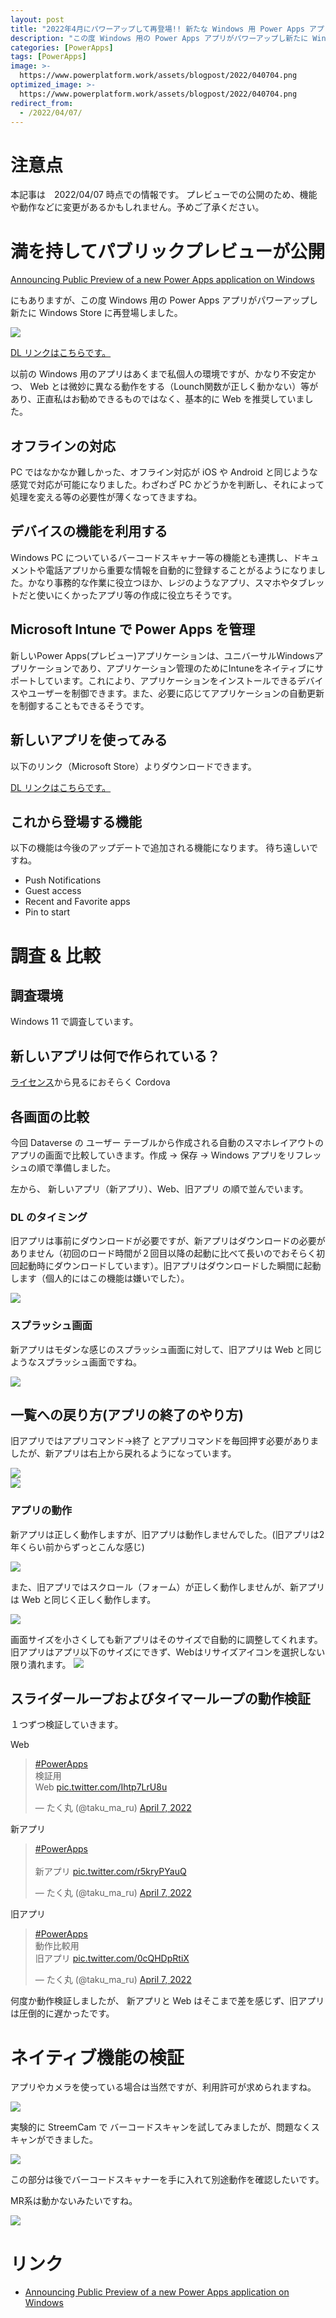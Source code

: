 ```yaml
---
layout: post
title: "2022年4月にパワーアップして再登場!! 新たな Windows 用 Power Apps アプリを試してみた"
description: "この度 Windows 用の Power Apps アプリがパワーアップし新たに Windows Store に再登場したので早速試してみました"
categories: [PowerApps]
tags: [PowerApps]
image: >-
  https://www.powerplatform.work/assets/blogpost/2022/040704.png
optimized_image: >-
  https://www.powerplatform.work/assets/blogpost/2022/040704.png
redirect_from:
  - /2022/04/07/
---
```


# 注意点

本記事は　2022/04/07 時点での情報です。
プレビューでの公開のため、機能や動作などに変更があるかもしれません。予めご了承ください。

#  満を持してパブリックプレビューが公開

[Announcing Public Preview of a new Power Apps application on Windows](https://powerapps.microsoft.com/ja-jp/blog/announcing-public-preview-of-a-new-power-apps-application-on-windows/)

にもありますが、この度 Windows 用の Power Apps アプリがパワーアップし新たに Windows Store に再登場しました。

<img src="/assets/blogpost/2022/040704.png"/><br/>

[DL リンクはこちらです。](https://www.microsoft.com/store/productId/9MVC8P1Q3B29)

以前の Windows 用のアプリはあくまで私個人の環境ですが、かなり不安定かつ、 Web とは微妙に異なる動作をする（Lounch関数が正しく動かない）等があり、正直私はお勧めできるものではなく、基本的に Web を推奨していました。

## オフラインの対応

PC ではなかなか難しかった、オフライン対応が iOS や Android と同じような感覚で対応が可能になりました。わざわざ PC かどうかを判断し、それによって処理を変える等の必要性が薄くなってきますね。


## デバイスの機能を利用する

Windows PC についているバーコードスキャナー等の機能とも連携し、ドキュメントや電話アプリから重要な情報を自動的に登録することがるようになりました。かなり事務的な作業に役立つほか、レジのようなアプリ、スマホやタブレットだと使いにくかったアプリ等の作成に役立ちそうです。

## Microsoft Intune で Power Apps を管理

新しいPower Apps(プレビュー)アプリケーションは、ユニバーサルWindowsアプリケーションであり、アプリケーション管理のためにIntuneをネイティブにサポートしています。これにより、アプリケーションをインストールできるデバイスやユーザーを制御できます。また、必要に応じてアプリケーションの自動更新を制御することもできるそうです。

## 新しいアプリを使ってみる

以下のリンク（Microsoft Store）よりダウンロードできます。

[DL リンクはこちらです。](https://www.microsoft.com/store/productId/9MVC8P1Q3B29)



## これから登場する機能

以下の機能は今後のアップデートで追加される機能になります。
待ち遠しいですね。

- Push Notifications
- Guest access
- Recent and Favorite apps
- Pin to start

# 調査 & 比較

## 調査環境

Windows 11 で調査しています。

## 新しいアプリは何で作られている？

[ライセンス](https://powerapps.microsoft.com/ja-jp/legal/third-party-notices/)から見るにおそらく Cordova

## 各画面の比較

今回 Dataverse の ユーザー テーブルから作成される自動のスマホレイアウトのアプリの画面で比較していきます。作成 → 保存 → Windows アプリをリフレッシュの順で準備しました。

左から、 新しいアプリ（新アプリ）、Web、旧アプリ の順で並んでいます。

### DL のタイミング

旧アプリは事前にダウンロードが必要ですが、新アプリはダウンロードの必要がありません（初回のロード時間が２回目以降の起動に比べて長いのでおそらく初回起動時にダウンロードしています）。旧アプリはダウンロードした瞬間に起動します（個人的にはこの機能は嫌いでした）。

<img src="/assets/blogpost/2022/041008.png"/><br/>

### スプラッシュ画面

新アプリはモダンな感じのスプラッシュ画面に対して、旧アプリは Web と同じようなスプラッシュ画面ですね。

<img src="/assets/blogpost/2022/041009.png"/><br/>

## 一覧への戻り方(アプリの終了のやり方)

旧アプリではアプリコマンド→終了 とアプリコマンドを毎回押す必要がありましたが、新アプリは右上から戻れるようになっています。

<img src="/assets/blogpost/2022/041013.png"/><br/>
<img src="/assets/blogpost/2022/041014.png"/><br/>


### アプリの動作

新アプリは正しく動作しますが、旧アプリは動作しませんでした。(旧アプリは2年くらい前からずっとこんな感じ)

<img src="/assets/blogpost/2022/041010.png"/><br/>

また、旧アプリではスクロール（フォーム）が正しく動作しませんが、新アプリは Web と同じく正しく動作します。

<img src="/assets/blogpost/2022/041011.png"/><br/>

画面サイズを小さくしても新アプリはそのサイズで自動的に調整してくれます。旧アプリはアプリ以下のサイズにできず、Webはリサイズアイコンを選択しない限り潰れます。
<img src="/assets/blogpost/2022/041012.png"/><br/>

## スライダーループおよびタイマーループの動作検証

１つずつ検証していきます。

Web

<blockquote class="twitter-tweet"><p lang="ja" dir="ltr"><a href="https://twitter.com/hashtag/PowerApps?src=hash&amp;ref_src=twsrc%5Etfw">#PowerApps</a> <br>検証用<br>Web <a href="https://t.co/Ihtp7LrU8u">pic.twitter.com/Ihtp7LrU8u</a></p>&mdash; たく丸 (@taku_ma_ru) <a href="https://twitter.com/taku_ma_ru/status/1511879733570838528?ref_src=twsrc%5Etfw">April 7, 2022</a></blockquote> <script async src="https://platform.twitter.com/widgets.js" charset="utf-8"></script>

新アプリ

<blockquote class="twitter-tweet"><p lang="ja" dir="ltr"><a href="https://twitter.com/hashtag/PowerApps?src=hash&amp;ref_src=twsrc%5Etfw">#PowerApps</a><br><br>新アプリ <a href="https://t.co/r5kryPYauQ">pic.twitter.com/r5kryPYauQ</a></p>&mdash; たく丸 (@taku_ma_ru) <a href="https://twitter.com/taku_ma_ru/status/1511878298825289728?ref_src=twsrc%5Etfw">April 7, 2022</a></blockquote> <script async src="https://platform.twitter.com/widgets.js" charset="utf-8"></script>

旧アプリ

<blockquote class="twitter-tweet"><p lang="ja" dir="ltr"><a href="https://twitter.com/hashtag/PowerApps?src=hash&amp;ref_src=twsrc%5Etfw">#PowerApps</a> <br>動作比較用<br>旧アプリ <a href="https://t.co/0cQHDpRtiX">pic.twitter.com/0cQHDpRtiX</a></p>&mdash; たく丸 (@taku_ma_ru) <a href="https://twitter.com/taku_ma_ru/status/1511879192182673409?ref_src=twsrc%5Etfw">April 7, 2022</a></blockquote> <script async src="https://platform.twitter.com/widgets.js" charset="utf-8"></script>


何度か動作検証しましたが、 新アプリと Web はそこまで差を感じず、旧アプリは圧倒的に遅かったです。

# ネイティブ機能の検証

アプリやカメラを使っている場合は当然ですが、利用許可が求められますね。

<img src="/assets/blogpost/2022/041015.png"/><br/>

実験的に StreemCam で バーコードスキャンを試してみましたが、問題なくスキャンができました。

<img src="/assets/blogpost/2022/041016.png"/><br/>

この部分は後でバーコードスキャナーを手に入れて別途動作を確認したいです。


MR系は動かないみたいですね。

<img src="/assets/blogpost/2022/041017.png"/><br/>



# リンク


- [Announcing Public Preview of a new Power Apps application on Windows](https://powerapps.microsoft.com/ja-jp/blog/announcing-public-preview-of-a-new-power-apps-application-on-windows/)





